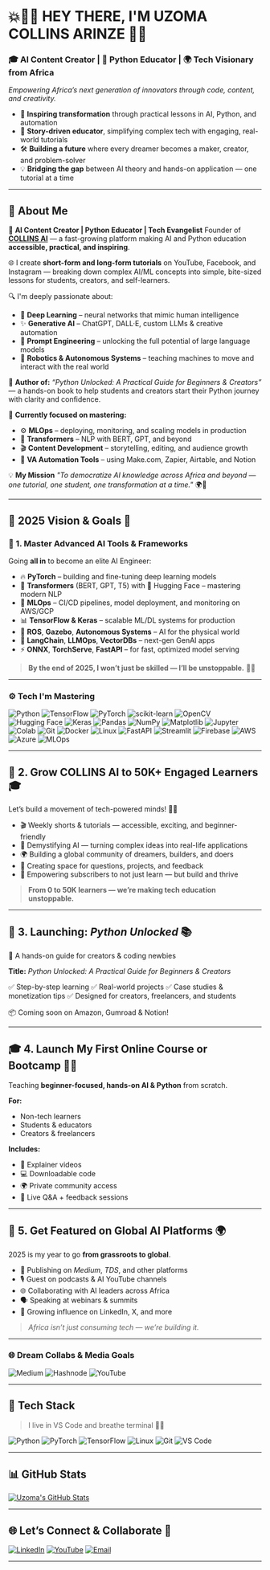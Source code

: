 <h1 align="left">💥👋🏽 <strong>HEY THERE, I'M UZOMA COLLINS ARINZE</strong> 💙🚀</h1>

### 🎓 **AI Content Creator** | 📘 **Python Educator** | 🌍 **Tech Visionary from Africa**

*Empowering Africa’s next generation of innovators through code, content, and creativity.*

* 🚀 **Inspiring transformation** through practical lessons in AI, Python, and automation
* 🎥 **Story-driven educator**, simplifying complex tech with engaging, real-world tutorials
* 🛠️ **Building a future** where every dreamer becomes a maker, creator, and problem-solver
* 💡 **Bridging the gap** between AI theory and hands-on application — one tutorial at a time

---

## 💼 About Me

🎥 **AI Content Creator | Python Educator | Tech Evangelist**
Founder of [**COLLINS AI**](https://www.youtube.com/@CollinsAI) — a fast-growing platform making AI and Python education **accessible, practical, and inspiring**.

🌐 I create **short-form and long-form tutorials** on YouTube, Facebook, and Instagram — breaking down complex AI/ML concepts into simple, bite-sized lessons for students, creators, and self-learners.

🔍 I'm deeply passionate about:

* 🤖 **Deep Learning** – neural networks that mimic human intelligence
* ✨ **Generative AI** – ChatGPT, DALL·E, custom LLMs & creative automation
* 🧠 **Prompt Engineering** – unlocking the full potential of large language models
* 🚗 **Robotics & Autonomous Systems** – teaching machines to move and interact with the real world

📘 **Author of:** *“Python Unlocked: A Practical Guide for Beginners & Creators”* — a hands-on book to help students and creators start their Python journey with clarity and confidence.

🌱 **Currently focused on mastering:**

* ⚙️ **MLOps** – deploying, monitoring, and scaling models in production
* 🧬 **Transformers** – NLP with BERT, GPT, and beyond
* 🎬 **Content Development** – storytelling, editing, and audience growth
* 🤖 **VA Automation Tools** – using Make.com, Zapier, Airtable, and Notion

💡 **My Mission**
*"To democratize AI knowledge across Africa and beyond — one tutorial, one student, one transformation at a time."* 🌍🚀

---

## 🎯 **2025 Vision & Goals** 🚀

### 🧠 1. Master Advanced AI Tools & Frameworks

Going **all in** to become an elite AI Engineer:

* 🔥 **PyTorch** – building and fine-tuning deep learning models
* 💬 **Transformers** (BERT, GPT, T5) with 🤗 Hugging Face – mastering modern NLP
* 🚀 **MLOps** – CI/CD pipelines, model deployment, and monitoring on AWS/GCP
* 📊 **TensorFlow & Keras** – scalable ML/DL systems for production
* 🤖 **ROS**, **Gazebo**, **Autonomous Systems** – AI for the physical world
* 🧠 **LangChain**, **LLMOps**, **VectorDBs** – next-gen GenAI apps
* ⚡ **ONNX**, **TorchServe**, **FastAPI** – for fast, optimized model serving

> **By the end of 2025, I won’t just be skilled — I’ll be unstoppable.** 💪🏽

---

### ⚙️ **Tech I'm Mastering**

<div align="left">

![Python](https://img.shields.io/badge/-Python-3776AB?style=for-the-badge\&logo=python\&logoColor=white)
![TensorFlow](https://img.shields.io/badge/-TensorFlow-FF6F00?style=for-the-badge\&logo=tensorflow\&logoColor=white)
![PyTorch](https://img.shields.io/badge/-PyTorch-EE4C2C?style=for-the-badge\&logo=pytorch\&logoColor=white)
![scikit-learn](https://img.shields.io/badge/-Scikit_Learn-F7931E?style=for-the-badge\&logo=scikit-learn\&logoColor=white)
![OpenCV](https://img.shields.io/badge/-OpenCV-5C3D14?style=for-the-badge\&logo=opencv\&logoColor=white)
![Hugging Face](https://img.shields.io/badge/-HuggingFace-FFD21F?style=for-the-badge\&logo=huggingface\&logoColor=black)
![Keras](https://img.shields.io/badge/-Keras-D00000?style=for-the-badge\&logo=keras\&logoColor=white)
![Pandas](https://img.shields.io/badge/-Pandas-150458?style=for-the-badge\&logo=pandas\&logoColor=white)
![NumPy](https://img.shields.io/badge/-NumPy-013243?style=for-the-badge\&logo=numpy\&logoColor=white)
![Matplotlib](https://img.shields.io/badge/-Matplotlib-11557C?style=for-the-badge\&logo=matplotlib\&logoColor=white)
![Jupyter](https://img.shields.io/badge/-Jupyter-F37626?style=for-the-badge\&logo=jupyter\&logoColor=white)
![Colab](https://img.shields.io/badge/-Colab-F9AB00?style=for-the-badge\&logo=google-colab\&logoColor=white)
![Git](https://img.shields.io/badge/-Git-F05032?style=for-the-badge\&logo=git\&logoColor=white)
![Docker](https://img.shields.io/badge/-Docker-2496ED?style=for-the-badge\&logo=docker\&logoColor=white)
![Linux](https://img.shields.io/badge/-Linux-FCC624?style=for-the-badge\&logo=linux\&logoColor=black)
![FastAPI](https://img.shields.io/badge/-FastAPI-009688?style=for-the-badge\&logo=fastapi\&logoColor=white)
![Streamlit](https://img.shields.io/badge/-Streamlit-FF4B4B?style=for-the-badge\&logo=streamlit\&logoColor=white)
![Firebase](https://img.shields.io/badge/-Firebase-FFCA28?style=for-the-badge\&logo=firebase\&logoColor=black)
![AWS](https://img.shields.io/badge/-AWS-232F3E?style=for-the-badge\&logo=amazon-aws\&logoColor=white)
![Azure](https://img.shields.io/badge/-Azure-0078D4?style=for-the-badge\&logo=microsoft-azure\&logoColor=white)
![MLOps](https://img.shields.io/badge/-MLOps-2E86AB?style=for-the-badge\&logo=dataiku\&logoColor=white)

</div>

---

## 📢 2. Grow COLLINS AI to 50K+ Engaged Learners 🎓

Let’s build a movement of tech-powered minds! 💪🏽

* 🎬 Weekly shorts & tutorials — accessible, exciting, and beginner-friendly
* 🧠 Demystifying AI — turning complex ideas into real-life applications
* 🌍 Building a global community of dreamers, builders, and doers
* 💬 Creating space for questions, projects, and feedback
* 🚀 Empowering subscribers to not just learn — but build and thrive

> **From 0 to 50K learners — we’re making tech education unstoppable.**

---

## 📘 3. Launching: *Python Unlocked* 📚

🚀 A hands-on guide for creators & coding newbies

**Title:** *Python Unlocked: A Practical Guide for Beginners & Creators*

✅ Step-by-step learning
✅ Real-world projects
✅ Case studies & monetization tips
✅ Designed for creators, freelancers, and students

📦 Coming soon on Amazon, Gumroad & Notion!

---

## 🎓 4. Launch My First Online Course or Bootcamp 👨‍🏫

Teaching **beginner-focused, hands-on AI & Python** from scratch.

**For:**

* Non-tech learners
* Students & educators
* Creators & freelancers

**Includes:**

* 🎥 Explainer videos
* 💻 Downloadable code
* 🌍 Private community access
* 🧠 Live Q\&A + feedback sessions

---

## 🌟 5. Get Featured on Global AI Platforms 🌍

2025 is my year to go **from grassroots to global**.

* 📝 Publishing on *Medium*, *TDS*, and other platforms
* 🎙️ Guest on podcasts & AI YouTube channels
* 🌐 Collaborating with AI leaders across Africa
* 🗣️ Speaking at webinars & summits
* 📣 Growing influence on LinkedIn, X, and more

> *Africa isn’t just consuming tech — we’re building it.*

---

### 🌐 Dream Collabs & Media Goals

![Medium](https://img.shields.io/badge/-Medium-000000?style=flat\&logo=medium)
![Hashnode](https://img.shields.io/badge/-Hashnode-2962FF?style=flat\&logo=hashnode)
![YouTube](https://img.shields.io/badge/-YouTube-red?style=flat\&logo=youtube\&logoColor=white)

---

## 🔧 Tech Stack

> I live in VS Code and breathe terminal 👨‍💻

![Python](https://img.shields.io/badge/-Python-3776AB?style=for-the-badge\&logo=python\&logoColor=white)
![PyTorch](https://img.shields.io/badge/-PyTorch-EE4C2C?style=for-the-badge\&logo=pytorch\&logoColor=white)
![TensorFlow](https://img.shields.io/badge/-TensorFlow-FF6F00?style=for-the-badge\&logo=tensorflow\&logoColor=white)
![Linux](https://img.shields.io/badge/-Linux-000000?style=for-the-badge\&logo=linux\&logoColor=white)
![Git](https://img.shields.io/badge/-Git-F05032?style=for-the-badge\&logo=git\&logoColor=white)
![VS Code](https://img.shields.io/badge/-VS_Code-007ACC?style=for-the-badge\&logo=visual-studio-code\&logoColor=white)

---

## 📊 GitHub Stats

[![Uzoma's GitHub Stats](https://github-readme-stats.vercel.app/api?username=UzomaCollins\&show_icons=true\&theme=radical)](https://github.com/UzomaCollins)

---

## 🌐 Let’s Connect & Collaborate 🤝

[![LinkedIn](https://img.shields.io/badge/-LinkedIn-0A66C2?style=for-the-badge\&logo=linkedin\&logoColor=white)](https://www.linkedin.com/in/collins-uzoma-584b5374)
[![YouTube](https://img.shields.io/badge/-YouTube-red?style=for-the-badge\&logo=youtube\&logoColor=white)](https://www.youtube.com/@CollinsAI)
[![Email](https://img.shields.io/badge/-Email-white?style=for-the-badge\&logo=gmail\&logoColor=red)](mailto:uzomacollins30@email.com)

---
